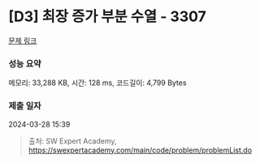 # [D3] 최장 증가 부분 수열 - 3307 

[문제 링크](https://swexpertacademy.com/main/code/problem/problemDetail.do?contestProbId=AWBOKg-a6l0DFAWr) 

### 성능 요약

메모리: 33,288 KB, 시간: 128 ms, 코드길이: 4,799 Bytes

### 제출 일자

2024-03-28 15:39



> 출처: SW Expert Academy, https://swexpertacademy.com/main/code/problem/problemList.do